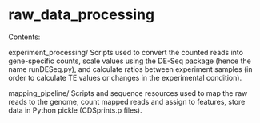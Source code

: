 # raw_data_processing

Contents:

experiment_processing/
    Scripts used to convert the counted reads into gene-specific counts, scale values using the DE-Seq package (hence the name runDESeq.py), and calculate ratios between experiment samples (in order to calculate TE values or changes in the experimental condition).

mapping_pipeline/
    Scripts and sequence resources used to map the raw reads to the genome, count mapped reads and assign to features, store data in Python pickle (CDSprints.p files).


